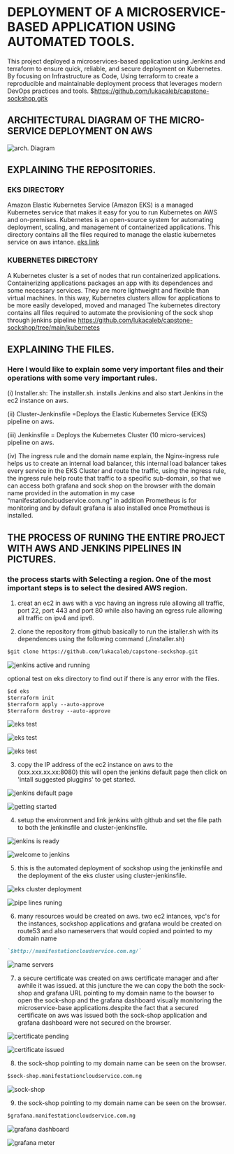 # DEPLOYMENT OF A MICROSERVICE-BASED APPLICATION USING AUTOMATED TOOLS.

This project deployed a microservices-based application using Jenkins and terraform to ensure quick, reliable, and secure deployment on Kubernetes. By focusing on Infrastructure as Code, Using terraform to create a reproducible and maintainable deployment process that leverages modern DevOps practices and tools.
$https://github.com/lukacaleb/capstone-sockshop.gitk

## ARCHITECTURAL DIAGRAM OF THE MICRO-SERVICE DEPLOYMENT ON AWS
![arch. Diagram](<architectural diagram capstone1.jpg>)

## EXPLAINING THE REPOSITORIES.
### EKS DIRECTORY 
Amazon Elastic Kubernetes Service (Amazon EKS) is a managed Kubernetes service that makes it easy for you to run Kubernetes on AWS and on-premises. Kubernetes is an open-source system for automating deployment, scaling, and management of containerized applications. This directory contains all the files required to manage the elastic kubernetes service on aws intance.
[eks link](https://github.com/lukacaleb/capstone-sockshop/tree/main/eks)

### KUBERNETES DIRECTORY
A Kubernetes cluster is a set of nodes that run containerized applications. Containerizing applications packages an app with its dependences and some necessary services. They are more lightweight and flexible than virtual machines. In this way, Kubernetes clusters allow for applications to be more easily developed, moved and managed
The kubernetes directory contains all files required to automate the provisioning of the sock shop through jenkins pipeline 
https://github.com/lukacaleb/capstone-sockshop/tree/main/kubernetes

## EXPLAINING THE FILES. 
### Here I would like to explain some very important files and their operations with some very important rules.

(i) Installer.sh:  The installer.sh. installs Jenkins and also start Jenkins in the ec2 instance on aws.

(ii) Cluster-Jenkinsfile =Deploys the Elastic Kubernetes Service (EKS) pipeline on aws.

(iii) Jenkinsfile = Deploys the Kubernetes Cluster (10 micro-services) pipeline on aws.

(iv)	The ingress rule and the domain name explain, the Nginx-ingress rule helps us to create an internal load balancer, this internal load balancer takes every service in the EKS Cluster and route the traffic, using the ingress rule, the ingress rule help route that traffic to a specific sub-domain, so that we can access both grafana and sock shop on the browser with the domain name provided in the automation in my case “manifestationcloudservice.com.ng” in addition Prometheus is for monitoring and by default grafana is also installed once Prometheus is installed.


## THE PROCESS OF RUNING THE ENTIRE PROJECT WITH AWS AND JENKINS PIPELINES IN PICTURES.
### the process starts with Selecting a region. One of the most important steps is to select the desired AWS region.

1. creat an ec2 in aws with a vpc having an ingress rule allowing all traffic, port 22, port 443 and port 80 while also having an egress rule allowing all traffic on ipv4 and ipv6.

2. clone the repository from github basically to run the istaller.sh with its dependences using the following command (./installer.sh)

```markdown
$git clone https://github.com/lukacaleb/capstone-sockshop.git
```

   ![jenkins active and running](<capstone-pictures/1 capstone1.PNG>)

   optional 
   test on eks directory to find out if there is any error with the files.

```markdown
$cd eks
$terraform init
$terraform apply --auto-approve
$terraform destroy --auto-approve
```

   ![eks test](capstone-pictures/2capstone2.PNG)

   ![eks test](capstone-pictures/5capstone5.PNG)

   ![eks test](capstone-pictures/6capstone6.PNG)

3. copy the IP address of the ec2 instance on aws to the (xxx.xxx.xx.xx:8080) this will open the jenkins default page then click on 'intall suggested pluggins' to get started.

  ![jenkins default page](capstone-pictures/7jenkins7.PNG)

  ![getting started](capstone-pictures/8jenkins8.PNG)

4. setup the environment and link jenkins with github and set the file path to both the jenkinsfile and cluster-jenkinsfile. 

 ![jenkins is ready ](capstone-pictures/9jenkins9.PNG)

![welcome to jenkins](capstone-pictures/10jenkins10.PNG)

5. this is the automated deployment of sockshop using the jenkinsfile and the deployment of the eks cluster using cluster-jenkinsfile.

![eks cluster deployment](capstone-pictures/11jenkins11.PNG)

![pipe lines runing](<capstone-pictures/12jenkinspipe lines runing12.PNG>)

6. many resources would be created on aws. two ec2 intances, vpc's for the instances, sockshop applications and grafana would be created on route53 and also nameservers that would copied and pointed to my domain name 
 ```markdown
 `$http://manifestationcloudservice.com.ng/`
 ```
 ![name servers](<capstone-pictures/13updating nameservers13.PNG>)



 7. a secure certificate was created on aws certificate manager and after awhile it was issued. at this juncture the we can copy the both the sock-shop and grafana URL pointing to my domain name to the bowser to open the sock-shop and the grafana dashboard visually monitoring the microservice-base applications.despite the fact that a secured certificate on aws was issued both the sock-shop application and grafana dashboard were not secured on the browser.

 ![certificate pending](capstone-pictures/14certificate14.PNG)

![certificate issued](<capstone-pictures/15aws cert issued.PNG>)

8. the sock-shop pointing to my domain name can be seen on the browser.
```markdown
$sock-shop.manifestationcloudservice.com.ng
```

![sock-shop](capstone-pictures/16sock-shop.PNG)

9. the sock-shop pointing to my domain name can be seen on the browser. 

```markdown
$grafana.manifestationcloudservice.com.ng
```
 
![grafana dashboard](<capstone-pictures/17grafana correct dash board.PNG>)

![grafana meter](<capstone-pictures/18grafana meter.PNG>)
